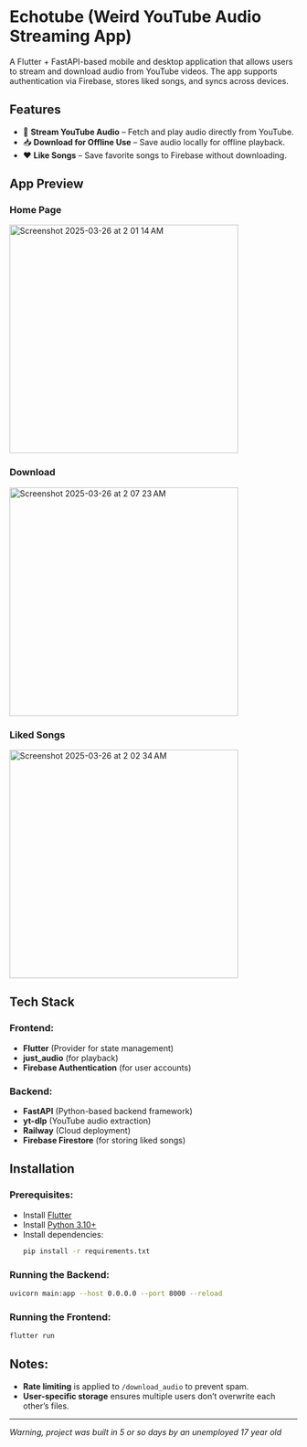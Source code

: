 # Echotube (Weird YouTube Audio Streaming App)

A Flutter + FastAPI-based mobile and desktop application that allows users to stream and download audio from YouTube videos. The app supports authentication via Firebase, stores liked songs, and syncs across devices.

## Features

- 🎵 **Stream YouTube Audio** – Fetch and play audio directly from YouTube.
- 📥 **Download for Offline Use** – Save audio locally for offline playback.
- ❤️ **Like Songs** – Save favorite songs to Firebase without downloading.

## App Preview


### Home Page
  <img width="400" alt="Screenshot 2025-03-26 at 2 01 14 AM" src="https://github.com/user-attachments/assets/5b8a9426-e48b-4dcb-b947-2eab8112202d" />


### Download
  <img width="400" alt="Screenshot 2025-03-26 at 2 07 23 AM" src="https://github.com/user-attachments/assets/7f4e9c00-a417-4c5c-bb54-7151868fa1d1" />

  
### Liked Songs
  <img width="400" alt="Screenshot 2025-03-26 at 2 02 34 AM" src="https://github.com/user-attachments/assets/418625df-37be-47db-8e92-36a121ac17a8" />


## Tech Stack

### Frontend:
- **Flutter** (Provider for state management)
- **just_audio** (for playback)
- **Firebase Authentication** (for user accounts)

### Backend:
- **FastAPI** (Python-based backend framework)
- **yt-dlp** (YouTube audio extraction)
- **Railway** (Cloud deployment)
- **Firebase Firestore** (for storing liked songs)

## Installation

### Prerequisites:
- Install [Flutter](https://flutter.dev/docs/get-started/install)
- Install [Python 3.10+](https://www.python.org/downloads/)
- Install dependencies:
  ```bash
  pip install -r requirements.txt
  ```


### Running the Backend:
```bash
uvicorn main:app --host 0.0.0.0 --port 8000 --reload
```

### Running the Frontend:
```bash
flutter run
```

## Notes:
- **Rate limiting** is applied to `/download_audio` to prevent spam.
- **User-specific storage** ensures multiple users don’t overwrite each other’s files.

---

_Warning, project was built in 5 or so days by an  unemployed 17 year old_
